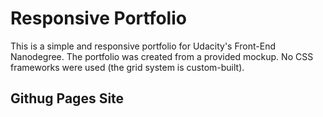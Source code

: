 # Responsive Portfolio
This is a simple and responsive portfolio for Udacity's Front-End Nanodegree. The portfolio was created from a provided mockup. No CSS frameworks were used (the grid system is custom-built).

## Githug Pages Site
<a href="http://zachnagatani.github.io/portfolio/"></a>
